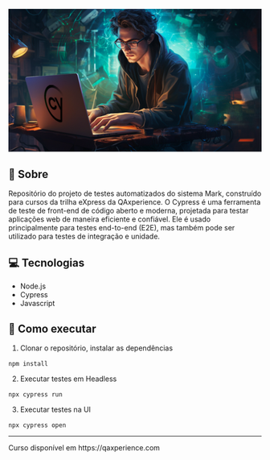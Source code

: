 ![poster](https://raw.githubusercontent.com/qaxperience/thumbnails/main/cypress-express.png)

## 🤘 Sobre

Repositório do projeto de testes automatizados do sistema Mark, construído para cursos da trilha eXpress da QAxperience. O Cypress é uma ferramenta de teste de front-end de código aberto e moderna, projetada para testar aplicações web de maneira eficiente e confiável. Ele é usado principalmente para testes end-to-end (E2E), mas também pode ser utilizado para testes de integração e unidade. 

## 💻 Tecnologias
- Node.js
- Cypress
- Javascript

## 🤖 Como executar

1. Clonar o repositório, instalar as dependências
```
npm install
```

2. Executar testes em Headless
```
npx cypress run
```

3. Executar testes na UI
```
npx cypress open
```

<hr>
Curso disponível em https://qaxperience.com
